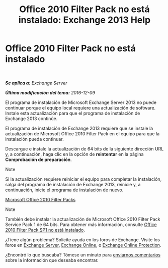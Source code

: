 ﻿---
title: 'Office 2010 Filter Pack no está instalado: Exchange 2013 Help'
TOCTitle: Office 2010 Filter Pack no está instalado
ms:assetid: 6a09ac9e-67a6-44db-94f0-aa8c89e94468
ms:mtpsurl: https://technet.microsoft.com/es-es/library/ms.exch.setupreadiness.msfilterpackv2notinstalled(v=EXCHG.150)
ms:contentKeyID: 49116277
ms.date: 04/23/2018
mtps_version: v=EXCHG.150
ms.translationtype: HT
---

# Office 2010 Filter Pack no está instalado

 

_**Se aplica a:** Exchange Server_

_**Última modificación del tema:** 2016-12-09_

El programa de instalación de Microsoft Exchange Server 2013 no puede continuar porque el equipo local requiere una actualización de software. Instale esta actualización para que el programa de instalación de Exchange 2013 continúe.

El programa de instalación de Exchange 2013 requiere que se instale la actualización de Microsoft Office 2010 Filter Pack en el equipo para que la instalación pueda continuar.

Descargue e instale la actualización de 64 bits de la siguiente dirección URL y, a continuación, haga clic en la opción de **reintentar** en la página **Comprobación de preparación**.


> [!NOTE]
> Si la actualización requiere reiniciar el equipo para completar la instalación, salga del programa de instalación de Exchange&nbsp;2013, reinicie y, a continuación, inicie el programa de instalación de nuevo.



[Microsoft Office 2010 Filter Packs](https://go.microsoft.com/fwlink/p/?linkid=191548)


> [!NOTE]
> También debe instalar la actualización de Microsoft Office 2010 Filter Pack Service Pack 1 de 64 bits. Para obtener más información, consulte <A href="office-2010-filter-pack-sp1-not-installed-exchange-2013-help.md">Office 2010 Filter Pack SP1 no está instalado</A>.



¿Tiene algún problema? Solicite ayuda en los foros de Exchange. Visite los foros en [Exchange Server](https://go.microsoft.com/fwlink/p/?linkid=60612), [Exchange Online](https://go.microsoft.com/fwlink/p/?linkid=267542), o [Exchange Online Protection](https://go.microsoft.com/fwlink/p/?linkid=285351).

¿Encontró lo que buscaba? Tómese un minuto para [enviarnos comentarios](mailto:exsetuphelpfeedback@microsoft.com?subject=exchange%202013%20setup%20help%20feedbac) sobre la información que deseaba encontrar.

